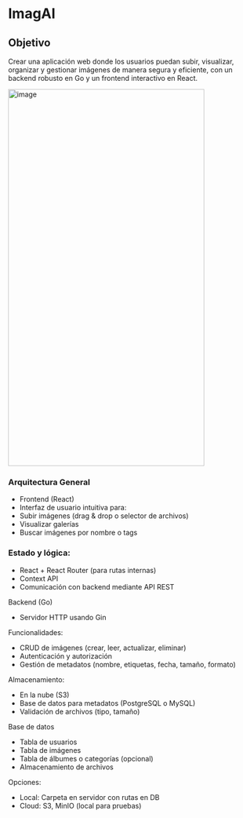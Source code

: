 # ImagAI
## Objetivo
Crear una aplicación web donde los usuarios puedan subir, visualizar, organizar y gestionar imágenes de manera segura y eficiente, con un backend robusto en Go y un frontend interactivo en React.

<img width="400" height="768" alt="image" src="https://github.com/user-attachments/assets/862985dc-d1b1-41f4-b2a7-51d49fb836ba" />

### Arquitectura General
- Frontend (React)
- Interfaz de usuario intuitiva para:
- Subir imágenes (drag & drop o selector de archivos)
- Visualizar galerías
- Buscar imágenes por nombre o tags

### Estado y lógica:
- React + React Router (para rutas internas)
- Context API
- Comunicación con backend mediante API REST

Backend (Go)
- Servidor HTTP usando Gin

Funcionalidades:
- CRUD de imágenes (crear, leer, actualizar, eliminar)
- Autenticación y autorización
- Gestión de metadatos (nombre, etiquetas, fecha, tamaño, formato)

Almacenamiento:
- En la nube (S3<MinIO>)
- Base de datos para metadatos (PostgreSQL o MySQL)
- Validación de archivos (tipo, tamaño)

Base de datos
- Tabla de usuarios
- Tabla de imágenes
- Tabla de álbumes o categorías (opcional)
- Almacenamiento de archivos

Opciones:
- Local: Carpeta en servidor con rutas en DB
- Cloud: S3, MinIO (local para pruebas)

